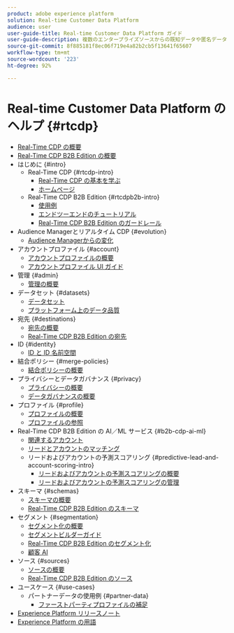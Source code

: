 ```yaml
---
product: adobe experience platform
solution: Real-time Customer Data Platform
audience: user
user-guide-title: Real-time Customer Data Platform ガイド
user-guide-description: 複数のエンタープライズソースからの既知データや匿名データをまとめて顧客プロファイルを作成し、それらのプロファイルからオーディエンスセグメントを作成して、それらのセグメントをサードパーティの宛先に対してアクティブ化します。
source-git-commit: 8f885181f8ec06f719e4a82b2cb5f13641f65607
workflow-type: tm+mt
source-wordcount: '223'
ht-degree: 92%

---
```



# Real-time Customer Data Platform のヘルプ {#rtcdp}

* [Real-Time CDP の概要](overview.md)
* [Real-Time CDP B2B Edition の概要](b2b-overview.md)
* はじめに {#intro}
   * Real-Time CDP {#rtcdp-intro}
      * [Real-Time CDP の基本を学ぶ](get-started.md)
      * [ホームページ](home-page-dashboards.md)
   * Real-Time CDP B2B Edition {#rtcdpb2b-intro}
      * [使用例](./b2b-use-case.md)
      * [エンドツーエンドのチュートリアル](./b2b-tutorial.md)
      * [Real-Time CDP B2B Edition のガードレール](b2b-guardrails.md)
* Audience Managerとリアルタイム CDP {#evolution}
   * [Audience Managerからの変化](aam-to-rtcdp.md)
* アカウントプロファイル {#account}
   * [アカウントプロファイルの概要](accounts/account-profile-overview.md)
   * [アカウントプロファイル UI ガイド](accounts/account-profile-ui-guide.md)
* 管理 {#admin}
   * [管理の概要](administration/admin-overview.md)
* データセット {#datasets}
   * [データセット](datasets/dataset.md)
   * [プラットフォーム上のデータ品質](datasets/data-quality.md)
* 宛先 {#destinations}
   * [宛先の概要](destinations/overview.md)
   * [Real-Time CDP B2B Edition の宛先](destinations/b2b.md)
* ID {#identity}
   * [ID と ID 名前空間](profile/identities-overview.md)
* 結合ポリシー {#merge-policies}
   * [結合ポリシーの概要](profile/merge-policies.md)
* プライバシーとデータガバナンス {#privacy}
   * [プライバシーの概要](privacy/privacy-overview.md)
   * [データガバナンスの概要](privacy/data-governance-overview.md)
* プロファイル {#profile}
   * [プロファイルの概要](profile/profile-overview.md)
   * [プロファイルの参照](profile/profile-browse.md)
* Real-Time CDP B2B Edition の AI／ML サービス {#b2b-cdp-ai-ml}
   * [関連するアカウント](b2b-ai-ml-services/related-accounts.md)
   * [リードとアカウントのマッチング](b2b-ai-ml-services/lead-to-account-matching.md)
   * リードおよびアカウントの予測スコアリング {#predictive-lead-and-account-scoring-intro}
      * [リードおよびアカウントの予測スコアリングの概要](b2b-ai-ml-services/predictive-lead-and-account-scoring.md)
      * [リードおよびアカウントの予測スコアリングの管理](b2b-ai-ml-services/manage-predictive-lead-and-account-scoring.md)
* スキーマ {#schemas}
   * [スキーマの概要](schemas/overview.md)
   * [Real-Time CDP B2B Edition のスキーマ](schemas/b2b.md)
* セグメント {#segmentation}
   * [セグメント化の概要](segmentation/segmentation-overview.md)
   * [セグメントビルダーガイド](segmentation/segment-builder-guide.md)
   * [Real-Time CDP B2B Edition のセグメント化](segmentation/b2b.md)
   * [顧客 AI](segmentation/customer-ai.md)
* ソース {#sources}
   * [ソースの概要](sources/sources-overview.md)
   * [Real-Time CDP B2B Edition のソース](sources/b2b.md)
* ユースケース {#use-cases}
   * パートナーデータの使用例 {#partner-data}
      * [ファーストパーティプロファイルの補足](/help/rtcdp/partner-data/supplement-first-party-profiles.md)
* [Experience Platform リリースノート](https://docs.adobe.com/content/help/ja-JP/experience-platform/release-notes/latest.html)
* [Experience Platform の用語](https://docs.adobe.com/content/help/ja-JP/experience-platform/landing/glossary.html)